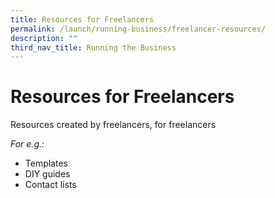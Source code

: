 ```yaml
---
title: Resources for Freelancers
permalink: /launch/running-business/freelancer-resources/
description: ""
third_nav_title: Running the Business
---
```


# Resources for Freelancers

Resources created by freelancers, for freelancers

*For e.g.:*
- Templates
- DIY guides
- Contact lists
